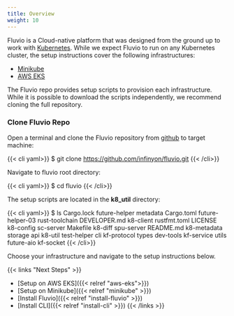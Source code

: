 ```yaml
---
title: Overview
weight: 10
---
```


Fluvio is a Cloud-native platform that was designed from the ground up to work with [Kubernetes](https://kubernetes.io/). While we expect Fluvio to run on any Kubernetes cluster, the setup instructions cover the following infrastructures:

* [Minikube](https://minikube.sigs.k8s.io/)
* [AWS EKS](https://aws.amazon.com/eks/)

The Fluvio repo provides setup scripts to provision each infrastructure. While it is possible to download the scripts independently, we recommend cloning the full repository.

### Clone Fluvio Repo

Open a terminal and clone the Fluvio repository from [github](https://github.com/infinyon/fluvio) to target machine:

{{< cli yaml>}}
$ git clone https://github.com/infinyon/fluvio.git
{{< /cli>}}  

Navigate to fluvio root directory:

{{< cli yaml>}}
$ cd fluvio
{{< /cli>}}

The setup scripts are located in the __k8_util__ directory:

{{< cli yaml>}}
$ ls
Cargo.lock		future-helper		metadata
Cargo.toml		future-helper-03	rust-toolchain
DEVELOPER.md	k8-client		    rustfmt.toml
LICENSE			k8-config		    sc-server
Makefile		k8-diff			    spu-server
README.md		k8-metadata		    storage
api			    k8-util			    test-helper
cli			    kf-protocol		    types
dev-tools		kf-service		    utils
future-aio		kf-socket
{{< /cli>}}

Choose your infrastructure and navigate to the setup instructions below.

{{< links "Next Steps" >}}
* [Setup on AWS EKS]({{< relref "aws-eks">}})
* [Setup on Minikube]({{< relref "minikube" >}})
* [Install Fluvio]({{< relref "install-fluvio" >}})
* [Install CLI]({{< relref "install-cli" >}})
{{< /links >}}


